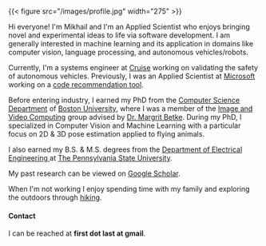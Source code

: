 <br>

{{< figure src="/images/profile.jpg" width="275" >}}

Hi everyone! I'm Mikhail and I'm an Applied Scientist who enjoys bringing novel and experimental ideas to life via software development. I am generally interested in machine learning and its application in domains like computer vision, language processing, and autonomous vehicles/robots. 

Currently, I'm a systems engineer at [Cruise](http://www.getcruise.com "") working on validating the safety of autonomous vehicles. Previously, I was an Applied Scientist at [Microsoft](https://www.microsoft.com "") working on a [code recommendation tool](http://aka.ms/IntelliCodeAPIUsageExamples "").

Before entering industry, I earned my PhD from the [Computer Science Department](https://www.cs.bu.edu/ "") of [Boston University](https://www.bu.edu ""), where I was a member of the [Image and Video Computing](https://www.bu.edu/cs/research-groups/ivc/ "") group advised by [Dr. Margrit Betke](https://www.cs.bu.edu/faculty/betke/ ""). During my PhD, I specialized in Computer Vision and Machine Learning with a particular focus on 2D & 3D pose estimation applied to flying animals. 

I also earned my B.S. & M.S. degrees from the [Department of Electrical Engineering ](https://www.ee.psu.edu "") at [The Pennsylvania State University](https://www.psu.edu ""). 

My past research can be viewed on [Google Scholar](https://scholar.google.com/citations?user=gW857EAAAAAJ&hl=en "").

When I'm not working I enjoy spending time with my family and exploring the outdoors through [hiking](https://www.wta.org ""). 

#### Contact
I can be reached at **first dot last at gmail**.
